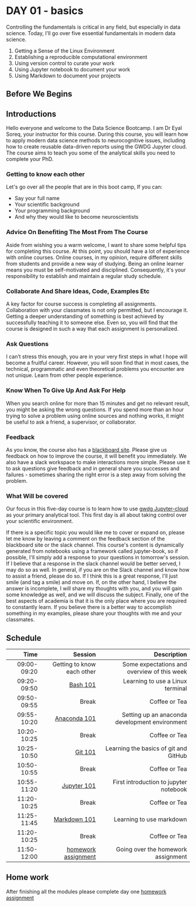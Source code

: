 # DAY 01 - basics

Controlling the fundamentals is critical in any field, but especially in data science.
Today, I'll go over five essential fundamentals in modern data science.

1. Getting a Sense of the Linux Environment
2. Establishing a reproducible computational environment
3. Using version control to curate your work
4. Using Jupyter notebook to document your work
5. Using Markdown to document your projects


## Before We Begins

## Introductions

Hello everyone and welcome to the Data Science Bootcamp. I am Dr Eyal Soreq, your instructor for this course. During this course, you will learn how to apply modern data science methods to neurocognitive issues, including how to create reusable data-driven reports using the GWDG Jupyter cloud. The course aims to teach you some of the analytical skills you need to complete your PhD.

### Getting to know each other

Let's go over all the people that are in this boot camp, 
If you can: 
- Say your full name
- Your scientific background 
- Your programming background 
- And why they would like to become neuroscientists


### Advice On Benefiting The Most From The Course

Aside from wishing you a warm welcome, I want to share some helpful tips for completing this course. At this point, you should have a lot of experience with online courses. Online courses, in my opinion, require different skills from students and provide a new way of studying. Being an online learner means you must be self-motivated and disciplined. Consequently, it's your responsibility to establish and maintain a regular study schedule.

### Collaborate And Share Ideas, Code, Examples Etc

A key factor for course success is completing all assignments. Collaboration with your classmates is not only permitted, but I encourage it. Getting a deeper understanding of something is best achieved by successfully teaching it to someone else. Even so, you will find that the course is designed in such a way that each assignment is personalized.

### Ask Questions

I can’t stress this enough, you are in your very first steps in what I hope will become a fruitful career. However, you will soon find that in most cases, the technical, programmatic and even theoretical problems you encounter are not unique. Learn from other people experience.

### Know When To Give Up And Ask For Help

When you search online for more than 15 minutes and get no relevant result, you might be asking the wrong questions. If you spend more than an hour trying to solve a problem using online sources and nothing works, it might be useful to ask a friend, a supervisor, or collaborator.

### Feedback

As you know, the course also has a [blackboard site](https://virtualcampus.maxplanckschools.org/course/view.php?id=153#section-1). Please give us feedback on how to improve the course, it will benefit you immediately.
We also have a slack workspace to make interactions more simple. 
Please use it to ask questions give feedback and in general share you successes and failures - sometimes sharing the right error is a step away from solving the problem. 

### What Will be covered

Our focus in this five-day course is to learn how to use [gwdg Jupyter-cloud](https://jupyter-cloud.gwdg.de/welcome/) as your primary analytical tool. This first day is all about taking control over your scientific environment. 

If there is a specific topic you would like me to cover or expand on, please let me know by leaving a comment on the feedback section of the blackboard site or the slack channel.
This  course's content is dynamically generated from notebooks using a framework called jupyter-book, so if possible,  I'll simply add a response to your questions in  tomorrow's session.
If I believe that a response in the slack channel would be better served, I may do so as well.
In general, if you are on the Slack channel and know how to assist a friend, please do so.
If I think this is a great response, I'll just smile (and tag a smile) and move on.
If, on the other hand, I believe the answer is incomplete, I will share my thoughts with you, and you will gain some knowledge as well, and we will discuss the subject.
Finally, one of the best aspects of academia is that it is the only place where you are required to constantly learn.
If you believe there is a better way to accomplish something in my examples, please share your thoughts with me and your classmates.  


## Schedule 

|Time    | Session    | Description   | 
|-----------:|----------:|---------:|
|09:00-09:20| Getting to know each other | Some expectations and overview of this week |
|09:20-09:50| [Bash 101](01_bash101)| Learning to use a Linux terminal |
|09:50-09:55| Break | Coffee or Tea |
|09:55-10:20| [Anaconda 101](02_anaconda101.ipynb)| Setting up an anaconda development environment |
|10:20-10:25| Break | Coffee or Tea |
|10:25-10:50| [Git 101](03_git101.ipynb)| Learning the basics of git and GitHub |
|10:50-10:55| Break | Coffee or Tea |
|10:55-11:20| [Jupyter 101](04_jupyter_101.ipynb)| First introduction to jupyter notebook |
|11:20-10:25| Break | Coffee or Tea |
|11:25-11:45| [Markdown 101](05_markdown_101.ipynb)| Learning to use markdown |
|11:20-10:25| Break | Coffee or Tea |
|11:50-12:00| [homework assignment](06_homework.ipynb) | Going over the homework assignment |

## Home work

After finishing all the modules please complete day one [homework assignment](06_homework.ipynb)
